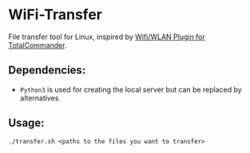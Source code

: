 # WiFi-Transfer
File transfer tool for Linux, inspired by [Wifi/WLAN Plugin for TotalCommander](https://play.google.com/store/apps/details?id=com.ghisler.tcplugins.wifitransfer).

## Dependencies: ##
* `Python3` is used for creating the local server but can be replaced by alternatives

## Usage: ##
```terminal
./transfer.sh <paths to the files you want to transfer>
```
